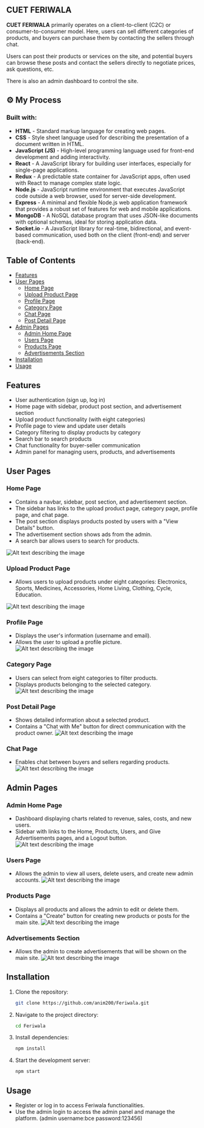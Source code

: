 ## CUET FERIWALA

**CUET FERIWALA** primarily operates on a client-to-client (C2C) or consumer-to-consumer model. Here, users can sell different categories of products, and buyers can purchase them by contacting the sellers through chat.

Users can post their products or services on the site, and potential buyers can browse these posts and contact the sellers directly to negotiate prices, ask questions, etc.

There is also an admin dashboard to control the site.


## ⚙️ My Process

### Built with:

- **HTML** - Standard markup language for creating web pages.
- **CSS** - Style sheet language used for describing the presentation of a document written in HTML.
- **JavaScript (JS)** - High-level programming language used for front-end development and adding interactivity.
- **React** - A JavaScript library for building user interfaces, especially for single-page applications.
- **Redux** - A predictable state container for JavaScript apps, often used with React to manage complex state logic.
- **Node.js** - JavaScript runtime environment that executes JavaScript code outside a web browser, used for server-side development.
- **Express** - A minimal and flexible Node.js web application framework that provides a robust set of features for web and mobile applications.
- **MongoDB** - A NoSQL database program that uses JSON-like documents with optional schemas, ideal for storing application data.
- **Socket.io** - A JavaScript library for real-time, bidirectional, and event-based communication, used both on the client (front-end) and server (back-end).

## Table of Contents
- [Features](#features)
- [User Pages](#user-pages)
  - [Home Page](#home-page)
  - [Upload Product Page](#upload-product-page)
  - [Profile Page](#profile-page)
  - [Category Page](#category-page)
  - [Chat Page](#chat-page)
  - [Post Detail Page](#post-detail-page)
- [Admin Pages](#admin-pages)
  - [Admin Home Page](#admin-home-page)
  - [Users Page](#users-page)
  - [Products Page](#products-page)
  - [Advertisements Section](#advertisements-section)
- [Installation](#installation)
- [Usage](#usage)




## Features
- User authentication (sign up, log in)
- Home page with sidebar, product post section, and advertisement section
- Upload product functionality (with eight categories)
- Profile page to view and update user details
- Category filtering to display products by category
- Search bar to search products
- Chat functionality for buyer-seller communication
- Admin panel for managing users, products, and advertisements

## User Pages

### Home Page
- Contains a navbar, sidebar, post section, and advertisement section.
- The sidebar has links to the upload product page, category page, profile page, and chat page.
- The post section displays products posted by users with a "View Details" button.
- The advertisement section shows ads from the admin.
- A search bar allows users to search for products.

![Alt text describing the image](https://i.imgur.com/ydKXlKa.png)

### Upload Product Page
- Allows users to upload products under eight categories: Electronics, Sports, Medicines, Accessories, Home Living, Clothing, Cycle, Education.


![Alt text describing the image](https://i.imgur.com/AMFntZD.png)
### Profile Page
- Displays the user's information (username and email).
- Allows the user to upload a profile picture.
![Alt text describing the image](https://i.imgur.com/t9vXQ0p.png)
### Category Page
- Users can select from eight categories to filter products.
- Displays products belonging to the selected category.
![Alt text describing the image](https://i.imgur.com/ruUh7IT.png)

### Post Detail Page
- Shows detailed information about a selected product.
- Contains a "Chat with Me" button for direct communication with the product owner.
![Alt text describing the image](https://i.imgur.com/tSzFd7v.png)
### Chat Page
- Enables chat between buyers and sellers regarding products.
![Alt text describing the image](https://i.imgur.com/kVKKy8b.png)
## Admin Pages

### Admin Home Page
- Dashboard displaying charts related to revenue, sales, costs, and new users.
- Sidebar with links to the Home, Products, Users, and Give Advertisements pages, and a Logout button.
![Alt text describing the image](https://i.imgur.com/xXDGlJv.png)

### Users Page
- Allows the admin to view all users, delete users, and create new admin accounts.
![Alt text describing the image](https://i.imgur.com/iFV0TDt.png)

### Products Page
- Displays all products and allows the admin to edit or delete them.
- Contains a "Create" button for creating new products or posts for the main site.
![Alt text describing the image](https://i.imgur.com/9NeL2qi.png)

### Advertisements Section
- Allows the admin to create advertisements that will be shown on the main site.
![Alt text describing the image](https://i.imgur.com/rpRrH4S.png)

## Installation
1. Clone the repository:
    ```bash
    git clone https://github.com/anim200/Feriwala.git
    ```
2. Navigate to the project directory:
    ```bash
    cd Feriwala
    ```
3. Install dependencies:
    ```bash
    npm install
    ```
4. Start the development server:
    ```bash
    npm start
    ```
## Usage
- Register or log in to access Feriwala functionalities.
- Use the admin login to access the admin panel and manage the platform.
(admin username:bce  password:123456)
